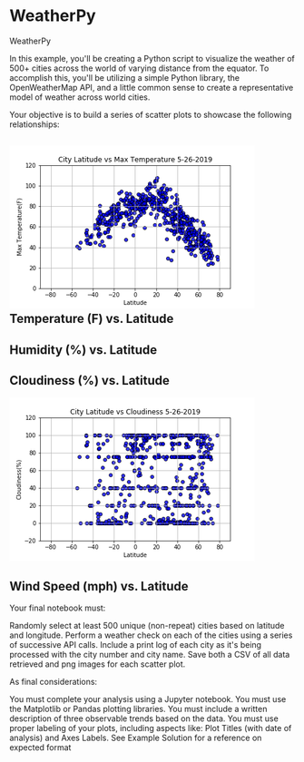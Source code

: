# WeatherPy


WeatherPy

In this example, you'll be creating a Python script to visualize the weather of 500+ cities across the world of varying distance from the equator. To accomplish this, you'll be utilizing a simple Python library, the OpenWeatherMap API, and a little common sense to create a representative model of weather across world cities.

Your objective is to build a series of scatter plots to showcase the following relationships:

![Image description](https://github.com/Ghernandez1991/Python-API-homework/blob/master/City%20Latitude%20and%20Maxtemp.png)
Temperature (F) vs. Latitude
------------
Humidity (%) vs. Latitude
----------
Cloudiness (%) vs. Latitude
-------------
![Image description](https://github.com/Ghernandez1991/Python-API-homework/blob/master/City%20Latitude%20and%20Cloudiness.png)

Wind Speed (mph) vs. Latitude
-----------


Your final notebook must:


Randomly select at least 500 unique (non-repeat) cities based on latitude and longitude.
Perform a weather check on each of the cities using a series of successive API calls.
Include a print log of each city as it's being processed with the city number and city name.
Save both a CSV of all data retrieved and png images for each scatter plot.


As final considerations:


You must complete your analysis using a Jupyter notebook.
You must use the Matplotlib or Pandas plotting libraries.
You must include a written description of three observable trends based on the data.
You must use proper labeling of your plots, including aspects like: Plot Titles (with date of analysis) and Axes Labels.
See Example Solution for a reference on expected format
